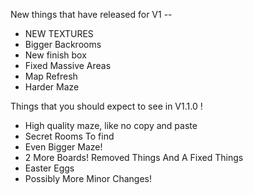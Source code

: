 New things that have released for V1 --
- NEW TEXTURES
- Bigger Backrooms
- New finish box 
- Fixed Massive Areas
- Map Refresh
- Harder Maze

  
Things that you should expect to see in V1.1.0 !
- High quality maze, like no copy and paste
- Secret Rooms To find
- Even Bigger Maze!
- 2 More Boards! Removed Things And A Fixed Things
- Easter Eggs
- Possibly More Minor Changes!

